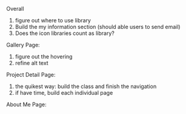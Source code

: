 Overall
1. figure out where to use library
2. Build the my information section (should able users to send email)
3. Does the icon libraries count as library?

Gallery Page: 
1. figure out the hovering 
2. refine alt text

Project Detail Page:
1. the quikest way: build the class and finish the navigation
2. if have time, build each individual page

About Me Page:
